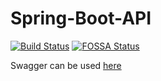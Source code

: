 # Spring-Boot-API

[![Build Status](https://travis-ci.com/mrRodrigo/Spring-Boot-initial.svg?branch=master)](https://travis-ci.com/mrRodrigo/Spring-Boot-initial)
[![FOSSA Status](https://app.fossa.com/api/projects/git%2Bgithub.com%2FmrRodrigo%2FSpring-Boot-initial.svg?type=shield)](https://app.fossa.com/projects/git%2Bgithub.com%2FmrRodrigo%2FSpring-Boot-initial?ref=badge_shield)

Swagger can be used [here](https://api-ponto.herokuapp.com/swagger-ui.html)
